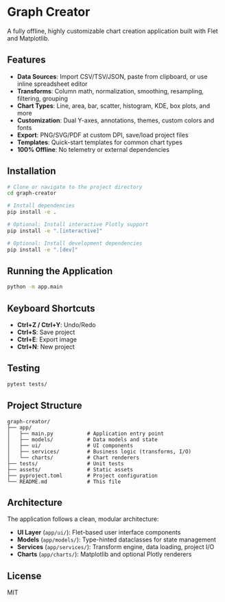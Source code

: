 # Graph Creator

A fully offline, highly customizable chart creation application built with Flet and Matplotlib.

## Features

- **Data Sources**: Import CSV/TSV/JSON, paste from clipboard, or use inline spreadsheet editor
- **Transforms**: Column math, normalization, smoothing, resampling, filtering, grouping
- **Chart Types**: Line, area, bar, scatter, histogram, KDE, box plots, and more
- **Customization**: Dual Y-axes, annotations, themes, custom colors and fonts
- **Export**: PNG/SVG/PDF at custom DPI, save/load project files
- **Templates**: Quick-start templates for common chart types
- **100% Offline**: No telemetry or external dependencies

## Installation

```bash
# Clone or navigate to the project directory
cd graph-creator

# Install dependencies
pip install -e .

# Optional: Install interactive Plotly support
pip install -e ".[interactive]"

# Optional: Install development dependencies
pip install -e ".[dev]"
```

## Running the Application

```bash
python -m app.main
```

## Keyboard Shortcuts

- **Ctrl+Z / Ctrl+Y**: Undo/Redo
- **Ctrl+S**: Save project
- **Ctrl+E**: Export image
- **Ctrl+N**: New project

## Testing

```bash
pytest tests/
```

## Project Structure

```
graph-creator/
├── app/
│   ├── main.py           # Application entry point
│   ├── models/           # Data models and state
│   ├── ui/               # UI components
│   ├── services/         # Business logic (transforms, I/O)
│   └── charts/           # Chart renderers
├── tests/                # Unit tests
├── assets/               # Static assets
├── pyproject.toml        # Project configuration
└── README.md             # This file
```

## Architecture

The application follows a clean, modular architecture:

- **UI Layer** (`app/ui/`): Flet-based user interface components
- **Models** (`app/models/`): Type-hinted dataclasses for state management
- **Services** (`app/services/`): Transform engine, data loading, project I/O
- **Charts** (`app/charts/`): Matplotlib and optional Plotly renderers

## License

MIT

